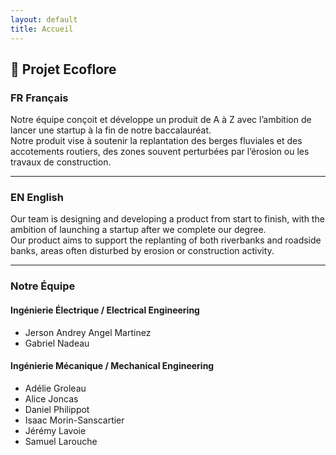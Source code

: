 ```yaml
---
layout: default
title: Accueil
---
```


## 🌱 Projet Ecoflore

### FR Français  
Notre équipe conçoit et développe un produit de A à Z avec l’ambition de lancer une startup à la fin de notre baccalauréat.  
Notre produit vise à soutenir la replantation des berges fluviales et des accotements routiers, des zones souvent perturbées par l’érosion ou les travaux de construction.

---

### EN English  
Our team is designing and developing a product from start to finish, with the ambition of launching a startup after we complete our degree.  
Our product aims to support the replanting of both riverbanks and roadside banks, areas often disturbed by erosion or construction activity.

---

### Notre Équipe 
#### Ingénierie Électrique / Electrical Engineering
- Jerson Andrey Angel Martinez
- Gabriel Nadeau

#### Ingénierie Mécanique / Mechanical Engineering
- Adélie Groleau
- Alice Joncas
- Daniel Philippot
- Isaac Morin-Sanscartier
- Jérémy Lavoie
- Samuel Larouche

